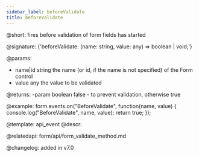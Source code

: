 ```yaml
---
sidebar_label: beforeValidate
title: beforeValidate
---          
```


@short: fires before validation of form fields has started

@signature: {'beforeValidate: (name: string, value: any) => boolean | void;'}


@params:
- name|id  string  the name (or id, if the name is not specified) of the Form control
- value     any     the value to be validated

@returns:
-param  boolean 	false - to prevent validation, otherwise true

@example:
form.events.on("BeforeValidate", function(name, value) {
    console.log("BeforeValidate", name, value); 
    return true;
});


@template: api_event
@descr:

@relatedapi: form/api/form_validate_method.md

@changelog: added in v7.0

